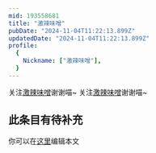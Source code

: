 ```yaml
---
mid: 193558681
title: "激辣味噌"
pubDate: "2024-11-04T11:22:13.899Z"
updatedDate: "2024-11-04T11:22:13.899Z"
profile:
  {
    Nickname: ["激辣味噌"],
  }
---
```


关注[激辣味噌](https://space.bilibili.com/193558681)谢谢喵~ 关注[激辣味噌](https://space.bilibili.com/193558681)谢谢喵~

## 此条目有待补充
你可以在[这里](https://github.com/Yuhanawa/VTuber.ICU-Content/edit/master/v/激辣味噌/index.md)编辑本文
